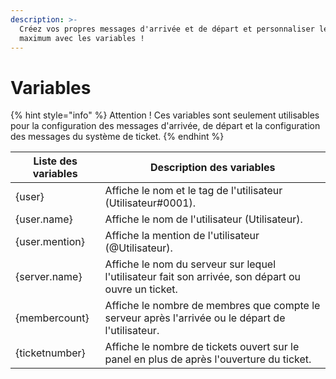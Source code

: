```yaml
---
description: >-
  Créez vos propres messages d'arrivée et de départ et personnaliser les au
  maximum avec les variables !
---
```


# Variables

{% hint style="info" %}
Attention ! Ces variables sont seulement utilisables pour la configuration des messages d'arrivée, de départ et la configuration des messages du système de ticket.
{% endhint %}

| Liste des variables | Description des variables                                                                           |
| ------------------- | --------------------------------------------------------------------------------------------------- |
| {user}              | Affiche le nom et le tag de l'utilisateur (Utilisateur#0001).                                       |
| {user.name}         | Affiche le nom de l'utilisateur (Utilisateur).                                                      |
| {user.mention}      | Affiche la mention de l'utilisateur (@Utilisateur).                                                 |
| {server.name}       | Affiche le nom du serveur sur lequel l'utilisateur fait son arrivée, son départ ou ouvre un ticket. |
| {membercount}       | Affiche le nombre de membres que compte le serveur après l'arrivée ou le départ de l'utilisateur.   |
| {ticketnumber}      | Affiche le nombre de tickets ouvert sur le panel en plus de après l'ouverture du ticket.            |
